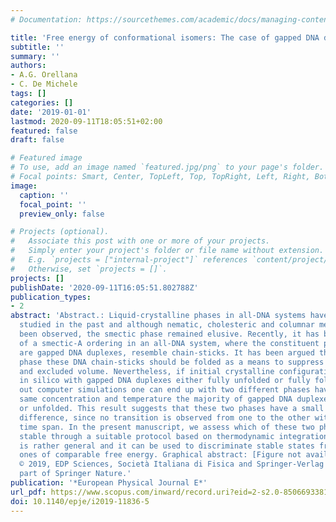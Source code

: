 ```yaml
---
# Documentation: https://sourcethemes.com/academic/docs/managing-content/

title: 'Free energy of conformational isomers: The case of gapped DNA duplexes'
subtitle: ''
summary: ''
authors:
- A.G. Orellana
- C. De Michele
tags: []
categories: []
date: '2019-01-01'
lastmod: 2020-09-11T18:05:51+02:00
featured: false
draft: false

# Featured image
# To use, add an image named `featured.jpg/png` to your page's folder.
# Focal points: Smart, Center, TopLeft, Top, TopRight, Left, Right, BottomLeft, Bottom, BottomRight.
image:
  caption: ''
  focal_point: ''
  preview_only: false

# Projects (optional).
#   Associate this post with one or more of your projects.
#   Simply enter your project's folder or file name without extension.
#   E.g. `projects = ["internal-project"]` references `content/project/deep-learning/index.md`.
#   Otherwise, set `projects = []`.
projects: []
publishDate: '2020-09-11T16:05:51.802788Z'
publication_types:
- 2
abstract: 'Abstract.: Liquid-crystalline phases in all-DNA systems have been extensively
  studied in the past and although nematic, cholesteric and columnar mesophases have
  been observed, the smectic phase remained elusive. Recently, it has been found evidence
  of a smectic-A ordering in an all-DNA system, where the constituent particles, which
  are gapped DNA duplexes, resemble chain-sticks. It has been argued that in the smectic-A
  phase these DNA chain-sticks should be folded as a means to suppress aggregate polydispersity
  and excluded volume. Nevertheless, if initial crystalline configurations are prepared
  in silico with gapped DNA duplexes either fully unfolded or fully folded by carrying
  out computer simulations one can end up with two different phases having at the
  same concentration and temperature the majority of gapped DNA duplexes either folded
  or unfolded. This result suggests that these two phases have a small free energy
  difference, since no transition is observed from one to the other within the simulation
  time span. In the present manuscript, we assess which of these two phases is thermodynamically
  stable through a suitable protocol based on thermodynamic integration. Our method
  is rather general and it can be used to discriminate stable states from metastable
  ones of comparable free energy. Graphical abstract: [Figure not available: see fulltext.].
  © 2019, EDP Sciences, Società Italiana di Fisica and Springer-Verlag GmbH Germany,
  part of Springer Nature.'
publication: '*European Physical Journal E*'
url_pdf: https://www.scopus.com/inward/record.uri?eid=2-s2.0-85066933810&doi=10.1140%2fepje%2fi2019-11836-5&partnerID=40&md5=2bd63aef8e0df70140acd1f539126355
doi: 10.1140/epje/i2019-11836-5
---
```

